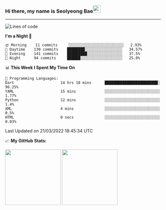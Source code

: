 ### Hi there, my name is Seolyeong Bae<img src="https://user-images.githubusercontent.com/80435616/151690320-5f13ba50-5d87-43d4-b254-939addcd0bdb.gif" width="25px">

---


<!--START_SECTION:waka-->
![Lines of code](https://img.shields.io/badge/From%20Hello%20World%20I%27ve%20Written-65%20Thousand%20lines%20of%20code-blue)

**I'm a Night 🦉** 

```text
🌞 Morning    11 commits     ░░░░░░░░░░░░░░░░░░░░░░░░░   2.93% 
🌆 Daytime    130 commits    ████████░░░░░░░░░░░░░░░░░   34.57% 
🌃 Evening    141 commits    █████████░░░░░░░░░░░░░░░░   37.5% 
🌙 Night      94 commits     ██████░░░░░░░░░░░░░░░░░░░   25.0%

```


📊 **This Week I Spent My Time On** 

```text
💬 Programming Languages: 
Dart                     14 hrs 18 mins      ████████████████████████░   96.25% 
YAML                     15 mins             ░░░░░░░░░░░░░░░░░░░░░░░░░   1.77% 
Python                   12 mins             ░░░░░░░░░░░░░░░░░░░░░░░░░   1.4% 
XML                      4 mins              ░░░░░░░░░░░░░░░░░░░░░░░░░   0.5% 
HTML                     0 secs              ░░░░░░░░░░░░░░░░░░░░░░░░░   0.03%

```


 Last Updated on 21/03/2022 18:45:34 UTC
<!--END_SECTION:waka-->


📈 **My GitHub Stats:**

<p>
  <img height="180em" src="https://github-readme-stats.vercel.app/api?username=pell13&show_icons=true&hide_border=true&&count_private=true&include_all_commits=true" />
  <img height="180em" src="https://github-readme-stats.vercel.app/api/top-langs/?username=pell13&exclude_repo=KNN-Image-Classification&show_icons=true&hide_border=true&layout=compact&langs_count=8"/>
</p>
